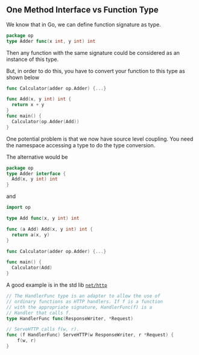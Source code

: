 ## One Method Interface vs Function Type
We know that in Go, we can define function signature as type.
```go
package op
type Adder func(x int, y int) int
```
Then any function with the same signature could be considered as an instance of this type.

But, in order to do this, you have to convert your function to this type as shown below
```go
func Calculator(adder op.Adder) {...}

func Add(x, y int) int {
  return x + y
}
func main() {
  Calculator(op.Adder(Add))
}
```
One potential problem is that we now have source level coupling. You need the namespace accessing a type to do the type conversion.

The alternative would be
```go
package op
type Adder interface {
  Add(x, y int) int
}
```
and
```go
import op

type Add func(x, y int) int

func (a Add) Add(x, y int) int {
  return a(x, y)
}

func Calculator(adder op.Adder) {...}

func main() {
  Calculator(Add)
}
```

A good example is in the std lib [`net/http`](https://github.com/golang/go/blob/2012227b01020eb505cf1dbe719b1fa74ed8c5f4/src/net/http/server.go#L1987-L1996)
```go
// The HandlerFunc type is an adapter to allow the use of
// ordinary functions as HTTP handlers. If f is a function
// with the appropriate signature, HandlerFunc(f) is a
// Handler that calls f.
type HandlerFunc func(ResponseWriter, *Request)

// ServeHTTP calls f(w, r).
func (f HandlerFunc) ServeHTTP(w ResponseWriter, r *Request) {
	f(w, r)
}
```
